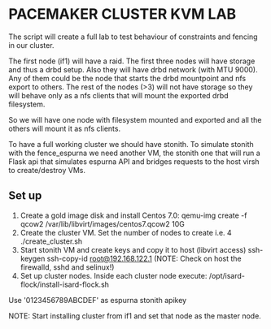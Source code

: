 # PACEMAKER CLUSTER KVM LAB

The script will create a full lab to test behaviour of constraints and
fencing in our cluster.

The first node (if1) will have a raid.
The first three nodes will have storage and thus a drbd setup. Also they
will have drbd network (with MTU 9000). Any of them could be the node
that starts the drbd mountpoint and nfs export to others.
The rest of the nodes (>3) will not have storage so they will behave
only as a nfs clients that will mount the exported drbd filesystem.

So we will have one node with filesystem mounted and exported and all the
others will mount it as nfs clients.

To have a full working cluster we should have stonith. To simulate stonith
with the fence_espurna we need another VM, the stonith one that will run
a Flask api that simulates espurna API and bridges requests to the host
virsh to create/destroy VMs.

## Set up

1. Create a gold image disk and install Centos 7.0:
	qemu-img create -f qcow2 /var/lib/libvirt/images/centos7.qcow2 10G
2. Create the cluster VM. Set the number of nodes to create i.e. 4
	./create_cluster.sh <number of nodes>
3. Start stonith VM and create keys and copy it to host (libvirt access)
	ssh-keygen
	ssh-copy-id root@192.168.122.1
	(NOTE: Check on host the firewalld, sshd and selinux!)
3. Set up cluster nodes. Inside each cluster node execute:
	/opt/isard-flock/install-isard-flock.sh
	
Use '0123456789ABCDEF' as espurna stonith apikey

NOTE: Start installing cluster from if1 and set that node as the master
node. 
	
